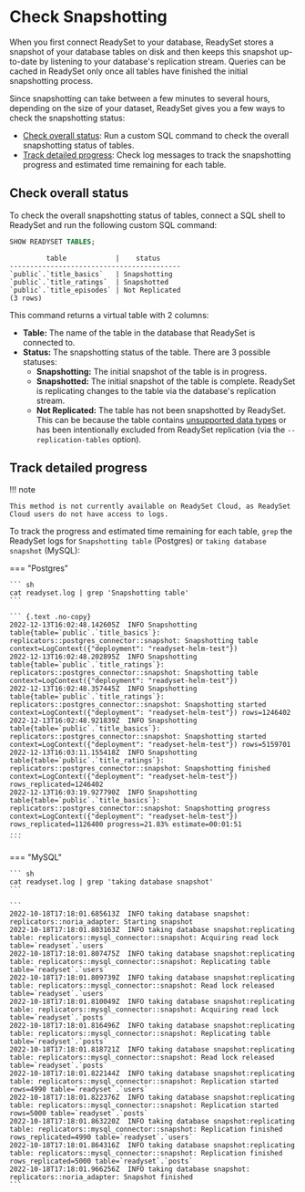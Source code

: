 # Check Snapshotting

When you first connect ReadySet to your database, ReadySet stores a snapshot of your database tables on disk and then keeps this snapshot up-to-date by listening to your database's replication stream. Queries can be cached in ReadySet only once all tables have finished the initial snapshotting process.

Since snapshotting can take between a few minutes to several hours, depending on the size of your dataset, ReadySet gives you a few ways to check the snapshotting status:

- [Check overall status](#use-a-sql-command): Run a custom SQL command to check the overall snapshotting status of tables.
- [Track detailed progress](#check-log-messages): Check log messages to track the snapshotting progress and estimated time remaining for each table.

## Check overall status

To check the overall snapshotting status of tables, connect a SQL shell to ReadySet and run the following custom SQL command:

``` sql
SHOW READYSET TABLES;
```

``` {.text .no-copy}
         table            |    status
------------------------------------------
`public`.`title_basics`   | Snapshotting
`public`.`title_ratings`  | Snapshotted
`public`.`title_episodes` | Not Replicated
(3 rows)
```

This command returns a virtual table with 2 columns:

- **Table:** The name of the table in the database that ReadySet is connected to.
- **Status:** The snapshotting status of the table. There are 3 possible statuses:
    - **Snapshotting:** The initial snapshot of the table is in progress.
    - **Snapshotted:** The initial snapshot of the table is complete. ReadySet is replicating changes to the table via the database's replication stream.
    - **Not Replicated:** The table has not been snapshotted by ReadySet. This can be because the table contains [unsupported data types](../reference/sql-support.md#data-types) or has been intentionally excluded from ReadySet replication (via the `--replication-tables` option).

## Track detailed progress

!!! note

    This method is not currently available on ReadySet Cloud, as ReadySet Cloud users do not have access to logs.

To track the progress and estimated time remaining for each table, `grep` the ReadySet logs for `Snapshotting table` (Postgres) or `taking database snapshot` (MySQL):

=== "Postgres"

    ``` sh
    cat readyset.log | grep 'Snapshotting table'
    ```

    ``` {.text .no-copy}
    2022-12-13T16:02:48.142605Z  INFO Snapshotting table{table=`public`.`title_basics`}: replicators::postgres_connector::snapshot: Snapshotting table context=LogContext({"deployment": "readyset-helm-test"})
    2022-12-13T16:02:48.202895Z  INFO Snapshotting table{table=`public`.`title_ratings`}: replicators::postgres_connector::snapshot: Snapshotting table context=LogContext({"deployment": "readyset-helm-test"})
    2022-12-13T16:02:48.357445Z  INFO Snapshotting table{table=`public`.`title_ratings`}: replicators::postgres_connector::snapshot: Snapshotting started context=LogContext({"deployment": "readyset-helm-test"}) rows=1246402
    2022-12-13T16:02:48.921839Z  INFO Snapshotting table{table=`public`.`title_basics`}: replicators::postgres_connector::snapshot: Snapshotting started context=LogContext({"deployment": "readyset-helm-test"}) rows=5159701
    2022-12-13T16:03:11.155418Z  INFO Snapshotting table{table=`public`.`title_ratings`}: replicators::postgres_connector::snapshot: Snapshotting finished context=LogContext({"deployment": "readyset-helm-test"}) rows_replicated=1246402
    2022-12-13T16:03:19.927790Z  INFO Snapshotting table{table=`public`.`title_basics`}: replicators::postgres_connector::snapshot: Snapshotting progress context=LogContext({"deployment": "readyset-helm-test"}) rows_replicated=1126400 progress=21.83% estimate=00:01:51
    ...
    ```

=== "MySQL"

    ``` sh
    cat readyset.log | grep 'taking database snapshot'
    ```

    ```
    2022-10-18T17:18:01.685613Z  INFO taking database snapshot: replicators::noria_adapter: Starting snapshot
    2022-10-18T17:18:01.803163Z  INFO taking database snapshot:replicating table: replicators::mysql_connector::snapshot: Acquiring read lock table=`readyset`.`users`
    2022-10-18T17:18:01.807475Z  INFO taking database snapshot:replicating table: replicators::mysql_connector::snapshot: Replicating table table=`readyset`.`users`
    2022-10-18T17:18:01.809739Z  INFO taking database snapshot:replicating table: replicators::mysql_connector::snapshot: Read lock released table=`readyset`.`users`
    2022-10-18T17:18:01.810049Z  INFO taking database snapshot:replicating table: replicators::mysql_connector::snapshot: Acquiring read lock table=`readyset`.`posts`
    2022-10-18T17:18:01.816496Z  INFO taking database snapshot:replicating table: replicators::mysql_connector::snapshot: Replicating table table=`readyset`.`posts`
    2022-10-18T17:18:01.818721Z  INFO taking database snapshot:replicating table: replicators::mysql_connector::snapshot: Read lock released table=`readyset`.`posts`
    2022-10-18T17:18:01.822144Z  INFO taking database snapshot:replicating table: replicators::mysql_connector::snapshot: Replication started rows=4990 table=`readyset`.`users`
    2022-10-18T17:18:01.822376Z  INFO taking database snapshot:replicating table: replicators::mysql_connector::snapshot: Replication started rows=5000 table=`readyset`.`posts`
    2022-10-18T17:18:01.863220Z  INFO taking database snapshot:replicating table: replicators::mysql_connector::snapshot: Replication finished rows_replicated=4990 table=`readyset`.`users`
    2022-10-18T17:18:01.864316Z  INFO taking database snapshot:replicating table: replicators::mysql_connector::snapshot: Replication finished rows_replicated=5000 table=`readyset`.`posts`
    2022-10-18T17:18:01.966256Z  INFO taking database snapshot: replicators::noria_adapter: Snapshot finished
    ```
